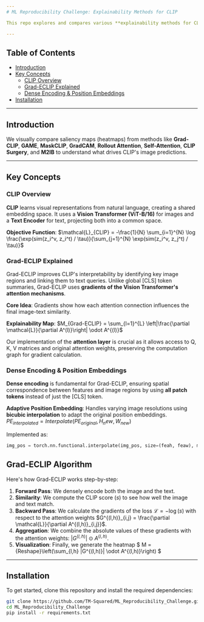 ```yaml
---
# ML Reproducibility Challenge: Explainability Methods for CLIP

This repo explores and compares various **explainability methods for CLIP (Contrastive Language-Image Pre-training)** models, focusing on **Grad-ECLIP** to make CLIP's predictions more interpretable.

---
```

## Table of Contents

- [Introduction](#introduction)
- [Key Concepts](#key-concepts)
  - [CLIP Overview](#clip-overview)
  - [Grad-ECLIP Explained](#grad-eclip-explained)
  - [Dense Encoding & Position Embeddings](#dense-encoding--position-embeddings)
- [Installation](#installation)

---
## Introduction

We visually compare saliency maps (heatmaps) from methods like **Grad-CLIP**, **GAME**, **MaskCLIP**, **GradCAM**, **Rollout Attention**, **Self-Attention**, **CLIP Surgery**, and **M2IB** to understand what drives CLIP's image predictions.

---
## Key Concepts

### CLIP Overview

**CLIP** learns visual representations from natural language, creating a shared embedding space. It uses a **Vision Transformer (ViT-B/16)** for images and a **Text Encoder** for text, projecting both into a common space.

**Objective Function**:
$\mathcal{L}_{CLIP} = -\frac{1}{N} \sum_{i=1}^{N} \log \frac{\exp(sim(z_i^v, z_i^t) / \tau)}{\sum_{j=1}^{N} \exp(sim(z_i^v, z_j^t) / \tau)}$

### Grad-ECLIP Explained

Grad-ECLIP improves CLIP's interpretability by identifying key image regions and linking them to text queries. Unlike global [CLS] token summaries, Grad-ECLIP uses **gradients of the Vision Transformer's attention mechanisms**.

**Core Idea**: Gradients show how each attention connection influences the final image-text similarity.

**Explainability Map**:
$M_{Grad-ECLIP} = \sum_{l=1}^{L} \left|\frac{\partial \mathcal{L}}{\partial A^(l)}\right| \odot A^{(l)}$

Our implementation of the **attention layer** is crucial as it allows access to Q, K, V matrices and original attention weights, preserving the computation graph for gradient calculation.

### Dense Encoding & Position Embeddings

**Dense encoding** is fundamental for Grad-ECLIP, ensuring spatial correspondence between features and image regions by using **all patch tokens** instead of just the [CLS] token.

**Adaptive Position Embedding**: Handles varying image resolutions using **bicubic interpolation** to adapt the original position embeddings.
$PE_{interpolated} = Interpolate(PE_{original}, H_new, W_{new})$

Implemented as:
```python
img_pos = torch.nn.functional.interpolate(img_pos, size=(feah, feaw), mode='bicubic' align_corners=False)
```

## Grad-ECLIP Algorithm

Here's how Grad-ECLIP works step-by-step:

1.  **Forward Pass**: We densely encode both the image and the text.
2.  **Similarity**: We compute the CLIP score ($s$) to see how well the image and text match.
3.  **Backward Pass**: We calculate the gradients of the loss $\mathcal{L} = -\log(s)$ with respect to the attention weights $G^{(l,h)}_{i,j} = \frac{\partial \mathcal{L}}{\partial A^{(l,h)}_{i,j}}$.
4.  **Aggregation**: We combine the absolute values of these gradients with the attention weights: $|G^{(l,h)}| \odot A^{(l,h)}$.
5.  **Visualization**: Finally, we generate the heatmap $
M = {Reshape}\left(\sum_{l,h} |G^{(l,h)}| \odot A^{(l,h)}\right)
$

---
## Installation

To get started, clone this repository and install the required dependencies:

```bash
git clone https://github.com/TM-Squared/ML_Reproducibility_Challenge.git
cd ML_Reproducibility_Challenge
pip install -r requirements.txt
```
